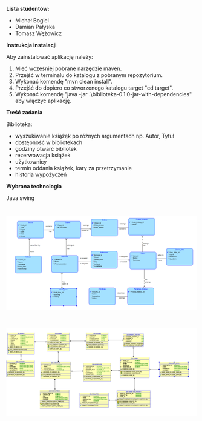 **Lista studentów:**
* Michał Bogiel
* Damian Pałyska
* Tomasz Wężowicz

**Instrukcja instalacji**

Aby zainstalować aplikację należy:
1) Mieć wcześniej pobrane narzędzie maven.
2) Przejść w terminalu do katalogu z pobranym repozytorium.
3) Wykonać komendę "mvn clean install".
4) Przejść do dopiero co stworzonego katalogu target "cd target".
5) Wykonać komendę "java -jar .\biblioteka-0.1.0-jar-with-dependencies" aby włączyć aplikację.

**Treść zadania**

Biblioteka:
* wyszukiwanie książęk po różnych argumentach np. Autor, Tytuł
* dostępność w bibliotekach
* godziny otwarć bibliotek
* rezerwowacja książek
* użytkownicy
* termin oddania książek, kary za przetrzymanie
* historia wypożyczeń

**Wybrana technologia**

Java swing

# ![logical](logical.png)
# ![relational](relational.png)